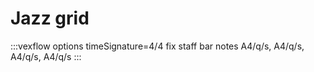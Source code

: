 ---
---

# Jazz grid

:::vexflow
options timeSignature=4/4
  fix
staff 
  bar
    notes
      A4/q/s, A4/q/s, A4/q/s, A4/q/s
:::